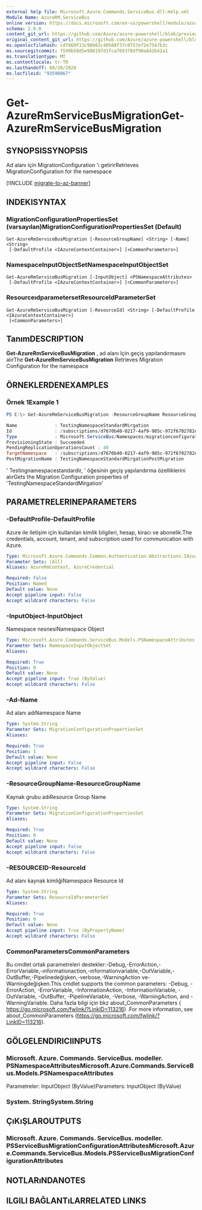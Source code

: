 ```yaml
---
external help file: Microsoft.Azure.Commands.ServiceBus.dll-Help.xml
Module Name: AzureRM.ServiceBus
online version: https://docs.microsoft.com/en-us/powershell/module/azurerm.servicebus/get-azurermservicebusmigration
schema: 2.0.0
content_git_url: https://github.com/Azure/azure-powershell/blob/preview/src/ResourceManager/ServiceBus/Commands.ServiceBus/help/Get-AzureRmServiceBusMigration.md
original_content_git_url: https://github.com/Azure/azure-powershell/blob/preview/src/ResourceManager/ServiceBus/Commands.ServiceBus/help/Get-AzureRmServiceBusMigration.md
ms.openlocfilehash: cdf869f13c90982c40568f37c0757ef2e7547b3c
ms.sourcegitcommit: f599b50d5e980197d1fca769378df90a842b42a1
ms.translationtype: MT
ms.contentlocale: tr-TR
ms.lasthandoff: 08/20/2020
ms.locfileid: "93590867"
---
```

# <span data-ttu-id="b3e7f-101">Get-AzureRmServiceBusMigration</span><span class="sxs-lookup"><span data-stu-id="b3e7f-101">Get-AzureRmServiceBusMigration</span></span>

## <span data-ttu-id="b3e7f-102">SYNOPSIS</span><span class="sxs-lookup"><span data-stu-id="b3e7f-102">SYNOPSIS</span></span>
<span data-ttu-id="b3e7f-103">Ad alanı için MigrationConfiguration 'ı getirir</span><span class="sxs-lookup"><span data-stu-id="b3e7f-103">Retrieves MigrationConfiguration for the namespace</span></span>

[!INCLUDE [migrate-to-az-banner](../../includes/migrate-to-az-banner.md)]

## <span data-ttu-id="b3e7f-104">INDEKI</span><span class="sxs-lookup"><span data-stu-id="b3e7f-104">SYNTAX</span></span>

### <span data-ttu-id="b3e7f-105">MigrationConfigurationPropertiesSet (varsayılan)</span><span class="sxs-lookup"><span data-stu-id="b3e7f-105">MigrationConfigurationPropertiesSet (Default)</span></span>
```
Get-AzureRmServiceBusMigration [-ResourceGroupName] <String> [-Name] <String>
 [-DefaultProfile <IAzureContextContainer>] [<CommonParameters>]
```

### <span data-ttu-id="b3e7f-106">NamespaceInputObjectSet</span><span class="sxs-lookup"><span data-stu-id="b3e7f-106">NamespaceInputObjectSet</span></span>
```
Get-AzureRmServiceBusMigration [-InputObject] <PSNamespaceAttributes>
 [-DefaultProfile <IAzureContextContainer>] [<CommonParameters>]
```

### <span data-ttu-id="b3e7f-107">Resourceıdparameterset</span><span class="sxs-lookup"><span data-stu-id="b3e7f-107">ResourceIdParameterSet</span></span>
```
Get-AzureRmServiceBusMigration [-ResourceId] <String> [-DefaultProfile <IAzureContextContainer>]
 [<CommonParameters>]
```

## <span data-ttu-id="b3e7f-108">Tanım</span><span class="sxs-lookup"><span data-stu-id="b3e7f-108">DESCRIPTION</span></span>
<span data-ttu-id="b3e7f-109">**Get-AzureRmServiceBusMigration** , ad alanı Için geçiş yapılandırmasını alır</span><span class="sxs-lookup"><span data-stu-id="b3e7f-109">The **Get-AzureRmServiceBusMigration** Retrieves Migration Configuration for the namespace</span></span>

## <span data-ttu-id="b3e7f-110">ÖRNEKLERDEN</span><span class="sxs-lookup"><span data-stu-id="b3e7f-110">EXAMPLES</span></span>

### <span data-ttu-id="b3e7f-111">Örnek 1</span><span class="sxs-lookup"><span data-stu-id="b3e7f-111">Example 1</span></span>
```powershell
PS C:\> Get-AzureRmServiceBusMigration -ResourceGroupName ResourceGroup -Name TestingNamespaceStandardMirgation

Name              : TestingNamespaceStandardMirgation
Id                : /subscriptions/d7670b40-0217-4af9-985c-972f6702782e/resourceGroups/ResourceGroup/providers/Microsoft.ServiceBus/namespaces/TestingNamespaceStandardMirgation/migrationConfigurations/$default
Type              : Microsoft.ServiceBus/Namespaces/migrationconfigurations
ProvisioningState : Succeeded
PendingReplicationOperationsCount : 40
TargetNamespace   : /subscriptions/d7670b40-0217-4af9-985c-972f6702782e/resourceGroups/ResourceGroup/providers/Microsoft.ServiceBus/namespaces/TestingNamespacePremiumMirgation
PostMigrationName : TestingNamespaceStandardMirgationPostMigration
```

<span data-ttu-id="b3e7f-112">' Testingnamespacestandardir, ' öğesinin geçiş yapılandırma özelliklerini alır</span><span class="sxs-lookup"><span data-stu-id="b3e7f-112">Gets the Migration Configuration properties of 'TestingNamespaceStandardMirgation'</span></span>

## <span data-ttu-id="b3e7f-113">PARAMETRELERINE</span><span class="sxs-lookup"><span data-stu-id="b3e7f-113">PARAMETERS</span></span>

### <span data-ttu-id="b3e7f-114">-DefaultProfile</span><span class="sxs-lookup"><span data-stu-id="b3e7f-114">-DefaultProfile</span></span>
<span data-ttu-id="b3e7f-115">Azure ile iletişim için kullanılan kimlik bilgileri, hesap, kiracı ve abonelik.</span><span class="sxs-lookup"><span data-stu-id="b3e7f-115">The credentials, account, tenant, and subscription used for communication with Azure.</span></span>

```yaml
Type: Microsoft.Azure.Commands.Common.Authentication.Abstractions.IAzureContextContainer
Parameter Sets: (All)
Aliases: AzureRmContext, AzureCredential

Required: False
Position: Named
Default value: None
Accept pipeline input: False
Accept wildcard characters: False
```

### <span data-ttu-id="b3e7f-116">-InputObject</span><span class="sxs-lookup"><span data-stu-id="b3e7f-116">-InputObject</span></span>
<span data-ttu-id="b3e7f-117">Namespace nesnesi</span><span class="sxs-lookup"><span data-stu-id="b3e7f-117">Namespace Object</span></span>

```yaml
Type: Microsoft.Azure.Commands.ServiceBus.Models.PSNamespaceAttributes
Parameter Sets: NamespaceInputObjectSet
Aliases:

Required: True
Position: 0
Default value: None
Accept pipeline input: True (ByValue)
Accept wildcard characters: False
```

### <span data-ttu-id="b3e7f-118">-Ad</span><span class="sxs-lookup"><span data-stu-id="b3e7f-118">-Name</span></span>
<span data-ttu-id="b3e7f-119">Ad alanı adı</span><span class="sxs-lookup"><span data-stu-id="b3e7f-119">Namespace Name</span></span>

```yaml
Type: System.String
Parameter Sets: MigrationConfigurationPropertiesSet
Aliases:

Required: True
Position: 1
Default value: None
Accept pipeline input: False
Accept wildcard characters: False
```

### <span data-ttu-id="b3e7f-120">-ResourceGroupName</span><span class="sxs-lookup"><span data-stu-id="b3e7f-120">-ResourceGroupName</span></span>
<span data-ttu-id="b3e7f-121">Kaynak grubu adı</span><span class="sxs-lookup"><span data-stu-id="b3e7f-121">Resource Group Name</span></span>

```yaml
Type: System.String
Parameter Sets: MigrationConfigurationPropertiesSet
Aliases:

Required: True
Position: 0
Default value: None
Accept pipeline input: False
Accept wildcard characters: False
```

### <span data-ttu-id="b3e7f-122">-RESOURCEID</span><span class="sxs-lookup"><span data-stu-id="b3e7f-122">-ResourceId</span></span>
<span data-ttu-id="b3e7f-123">Ad alanı kaynak kimliği</span><span class="sxs-lookup"><span data-stu-id="b3e7f-123">Namespace Resource Id</span></span>

```yaml
Type: System.String
Parameter Sets: ResourceIdParameterSet
Aliases:

Required: True
Position: 0
Default value: None
Accept pipeline input: True (ByPropertyName)
Accept wildcard characters: False
```

### <span data-ttu-id="b3e7f-124">CommonParameters</span><span class="sxs-lookup"><span data-stu-id="b3e7f-124">CommonParameters</span></span>
<span data-ttu-id="b3e7f-125">Bu cmdlet ortak parametreleri destekler:-Debug,-ErrorAction,-ErrorVariable,-ınformationaction,-ınformationvariable,-OutVariable,-OutBuffer,-Pipelinedeğişken,-verbose,-WarningAction ve-Warningdeğişken.</span><span class="sxs-lookup"><span data-stu-id="b3e7f-125">This cmdlet supports the common parameters: -Debug, -ErrorAction, -ErrorVariable, -InformationAction, -InformationVariable, -OutVariable, -OutBuffer, -PipelineVariable, -Verbose, -WarningAction, and -WarningVariable.</span></span> <span data-ttu-id="b3e7f-126">Daha fazla bilgi için bkz about_CommonParameters ( https://go.microsoft.com/fwlink/?LinkID=113216) .</span><span class="sxs-lookup"><span data-stu-id="b3e7f-126">For more information, see about_CommonParameters (https://go.microsoft.com/fwlink/?LinkID=113216).</span></span>

## <span data-ttu-id="b3e7f-127">GÖLGELENDIRICI</span><span class="sxs-lookup"><span data-stu-id="b3e7f-127">INPUTS</span></span>

### <span data-ttu-id="b3e7f-128">Microsoft. Azure. Commands. ServiceBus. modeller. PSNamespaceAttributes</span><span class="sxs-lookup"><span data-stu-id="b3e7f-128">Microsoft.Azure.Commands.ServiceBus.Models.PSNamespaceAttributes</span></span>
<span data-ttu-id="b3e7f-129">Parametreler: InputObject (ByValue)</span><span class="sxs-lookup"><span data-stu-id="b3e7f-129">Parameters: InputObject (ByValue)</span></span>

### <span data-ttu-id="b3e7f-130">System. String</span><span class="sxs-lookup"><span data-stu-id="b3e7f-130">System.String</span></span>

## <span data-ttu-id="b3e7f-131">ÇıKıŞLAR</span><span class="sxs-lookup"><span data-stu-id="b3e7f-131">OUTPUTS</span></span>

### <span data-ttu-id="b3e7f-132">Microsoft. Azure. Commands. ServiceBus. modeller. PSServiceBusMigrationConfigurationAttributes</span><span class="sxs-lookup"><span data-stu-id="b3e7f-132">Microsoft.Azure.Commands.ServiceBus.Models.PSServiceBusMigrationConfigurationAttributes</span></span>

## <span data-ttu-id="b3e7f-133">NOTLARıNDA</span><span class="sxs-lookup"><span data-stu-id="b3e7f-133">NOTES</span></span>

## <span data-ttu-id="b3e7f-134">ILGILI BAĞLANTıLAR</span><span class="sxs-lookup"><span data-stu-id="b3e7f-134">RELATED LINKS</span></span>
